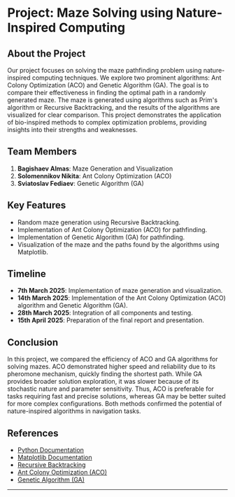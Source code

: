 # Project: Maze Solving using Nature-Inspired Computing

## About the Project
Our project focuses on solving the maze pathfinding problem using nature-inspired computing techniques. We explore two prominent algorithms: Ant Colony Optimization (ACO) and Genetic Algorithm (GA). The goal is to compare their effectiveness in finding the optimal path in a randomly generated maze. The maze is generated using algorithms such as Prim's algorithm or Recursive Backtracking, and the results of the algorithms are visualized for clear comparison. This project demonstrates the application of bio-inspired methods to complex optimization problems, providing insights into their strengths and weaknesses.

## Team Members
1. **Bagishaev Almas**: Maze Generation and Visualization
2. **Solomennikov Nikita**: Ant Colony Optimization (ACO)
3. **Sviatoslav Fediaev**: Genetic Algorithm (GA)

## Key Features
- Random maze generation using Recursive Backtracking.
- Implementation of Ant Colony Optimization (ACO) for pathfinding.
- Implementation of Genetic Algorithm (GA) for pathfinding.
- Visualization of the maze and the paths found by the algorithms using Matplotlib.

## Timeline
- **7th March 2025**: Implementation of maze generation and visualization.
- **14th March 2025**: Implementation of the Ant Colony Optimization (ACO) algorithm and Genetic Algorithm (GA).
- **28th March 2025**: Integration of all components and testing.
- **15th April 2025**: Preparation of the final report and presentation.

## Conclusion
In this project, we compared the efficiency of ACO and GA algorithms for solving mazes. ACO demonstrated higher speed and reliability due to its pheromone mechanism, quickly finding the shortest path. While GA provides broader solution exploration, it was slower because of its stochastic nature and parameter sensitivity. Thus, ACO is preferable for tasks requiring fast and precise solutions, whereas GA may be better suited for more complex configurations. Both methods confirmed the potential of nature-inspired algorithms in navigation tasks.

## References
- [Python Documentation](https://docs.python.org/3/)
- [Matplotlib Documentation](https://matplotlib.org/stable/contents.html)
- [Recursive Backtracking](https://dev.to/jacobjzhang/recursive-backtracking-for-combinatorial-path-finding-and-sudoku-solver-algorithms-268g)
- [Ant Colony Optimization (ACO)](https://en.wikipedia.org/wiki/Ant_colony_optimization_algorithms)
- [Genetic Algorithm (GA)](https://en.wikipedia.org/wiki/Genetic_algorithm)
---

